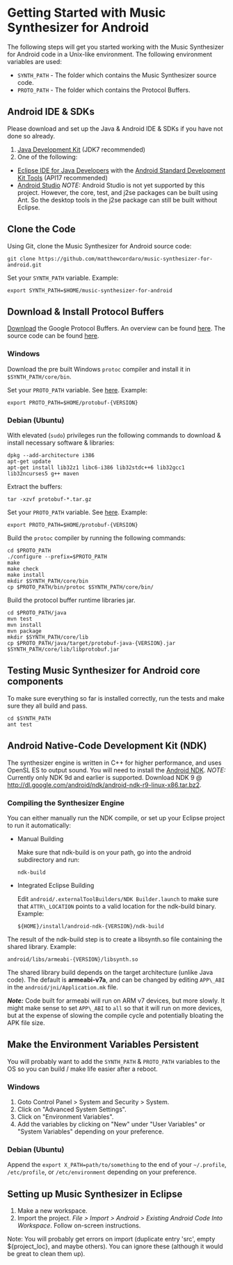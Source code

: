 # Getting Started with Music Synthesizer for Android #

The following steps will get you started working with the Music Synthesizer for Android code in a Unix-like environment. The following environment variables are used:
  * `SYNTH_PATH` - The folder which contains the Music Synthesizer source code.
  * `PROTO_PATH` - The folder which contains the Protocol Buffers.

## Android IDE & SDKs ##
Please download and set up the Java & Android IDE & SDKs if you have not done so already.

1.  [Java Development Kit](http://www.oracle.com/technetwork/java/javase/downloads/index.html) (JDK7 recommended)
2.  One of the following:
   - [Eclipse IDE for Java Developers](https://eclipse.org/downloads/packages/) with the [Android Standard Development Kit Tools](https://developer.android.com/sdk/index.html#Other)  (API17 recommended)
   - [Android Studio](https://developer.android.com/sdk/installing/index.html?pkg=studio)  _NOTE:_ Android Studio is not yet supported by this project. However, the core, test, and j2se packages can be built using Ant. So the desktop tools in the j2se package can still be built without Eclipse.

## Clone the Code ##
Using Git, clone the Music Synthesizer for Android source code:

    git clone https://github.com/matthewcordaro/music-synthesizer-for-android.git
    
Set your `SYNTH_PATH` variable.  Example:

    export SYNTH_PATH=$HOME/music-synthesizer-for-android

## Download & Install Protocol Buffers ##
[Download](https://developers.google.com/protocol-buffers/docs/downloads) the Google Protocol Buffers. An overview can be found [here](https://developers.google.com/protocol-buffers/docs/overview). The source code can be found [here](https://github.com/google/protobuf).

### Windows ###
Download the pre built Windows `protoc` compiler and install it in `$SYNTH_PATH/core/bin`.

Set your `PROTO_PATH` variable. See [here](#getting-started-with-music-synthesizer-development). Example:

    export PROTO_PATH=$HOME/protobuf-{VERSION}

### Debian (Ubuntu) ###
With elevated (`sudo`) privileges run the following commands to download & install necessary software & libraries:

    dpkg --add-architecture i386
    apt-get update
    apt-get install lib32z1 libc6-i386 lib32stdc++6 lib32gcc1 lib32ncurses5 g++ maven

Extract the buffers:

    tar -xzvf protobuf-*.tar.gz

Set your `PROTO_PATH` variable. See [here](#getting-started-with-music-synthesizer-development). Example:

    export PROTO_PATH=$HOME/protobuf-{VERSION}

Build the `protoc` compiler by running the following commands:
```
cd $PROTO_PATH
./configure --prefix=$PROTO_PATH
make
make check
make install
mkdir $SYNTH_PATH/core/bin
cp $PROTO_PATH/bin/protoc $SYNTH_PATH/core/bin/
```

Build the protocol buffer runtime libraries jar.
```
cd $PROTO_PATH/java
mvn test
mvn install
mvn package
mkdir $SYNTH_PATH/core/lib
cp $PROTO_PATH/java/target/protobuf-java-{VERSION}.jar $SYNTH_PATH/core/lib/libprotobuf.jar
```

## Testing Music Synthesizer for Android core components ##
To make sure everything so far is installed correctly, run the tests and make sure they all build and pass.
```
cd $SYNTH_PATH
ant test
```

## Android Native-Code Development Kit (NDK) ##
The synthesizer engine is written in C++ for higher performance, and uses OpenSL ES to output sound. You will need to install the [Android NDK](https://developer.android.com/ndk). _NOTE:_ Currently only NDK 9d and earlier is supported. Download NDK 9 @ http://dl.google.com/android/ndk/android-ndk-r9-linux-x86.tar.bz2.

### Compiling the Synthesizer Engine ###
You can either manually run the NDK compile, or set up your Eclipse project to run it automatically:
  - Manual Building 

    Make sure that ndk-build is on your path, go into the android subdirectory and run:

        ndk-build

  - Integrated Eclipse Building 

    Edit `android/.externalToolBuilders/NDK Builder.launch` to make sure that `ATTR\_LOCATION` points to a valid location for the ndk-build binary. Example:
    
        ${HOME}/install/android-ndk-{VERSION}/ndk-build

The result of the ndk-build step is to create a libsynth.so file containing the shared library. Example: 

    android/libs/armeabi-{VERSION}/libsynth.so

The shared library build depends on the target architecture (unlike Java code). The default is __armeabi-v7a__, and can be changed by editing `APP\_ABI` in the `android/jni/Application.mk` file.

___Note:___ Code built for armeabi will run on ARM v7 devices, but more slowly. It might make sense to set `APP\_ABI` to `all` so that it will run on more devices, but at the expense of slowing the compile cycle and potentially bloating the APK file size.

## Make the Environment Variables Persistent ##
You will probably want to add the `SYNTH_PATH` & `PROTO_PATH` variables to the OS so you can build / make life easier after a reboot.

### Windows ###
1.  Goto Control Panel > System and Security > System.
2.  Click on "Advanced System Settings".
3.  Click on "Environment Variables".
4.  Add the variables by clicking on "New" under "User Variables" or "System Variables" depending on your preference.

### Debian (Ubuntu) ###
Append the `export X_PATH=path/to/something` to the end of your `~/.profile`, `/etc/profile`, or `/etc/environment` depending on your preference.

## Setting up Music Synthesizer in Eclipse ##
1. Make a new workspace.
2. Import the project. _File > Import > Android > Existing Android Code Into Workspace_. Follow on-screen instructions.

Note: You will probably get errors on import (duplicate entry 'src', empty ${project\_loc}, and maybe others). You can ignore these (although it would be great to clean them up).
